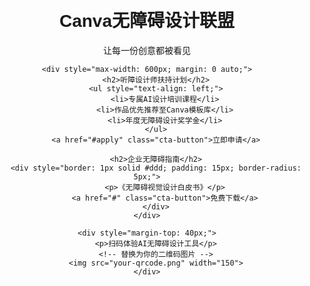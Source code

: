 <!DOCTYPE html>
<html>
<head>
    <title>Canva无障碍设计联盟</title>
    <style>
        body { font-family: Arial; text-align: center; padding: 20px; }
        .cta-button { 
            background: #00C4CC; color: white; 
            padding: 10px 20px; border-radius: 5px;
            text-decoration: none; display: inline-block;
            margin: 20px 0;
        }
    </style>
</head>
<body>
    <h1>Canva无障碍设计联盟</h1>
    <p>让每一份创意都被看见</p>
    
    <div style="max-width: 600px; margin: 0 auto;">
        <h2>听障设计师扶持计划</h2>
        <ul style="text-align: left;">
            <li>专属AI设计培训课程</li>
            <li>作品优先推荐至Canva模板库</li>
            <li>年度无障碍设计奖学金</li>
        </ul>
        <a href="#apply" class="cta-button">立即申请</a>
        
        <h2>企业无障碍指南</h2>
        <div style="border: 1px solid #ddd; padding: 15px; border-radius: 5px;">
            <p>《无障碍视觉设计白皮书》</p>
            <a href="#" class="cta-button">免费下载</a>
        </div>
    </div>
    
    <div style="margin-top: 40px;">
        <p>扫码体验AI无障碍设计工具</p>
        <!-- 替换为你的二维码图片 -->
        <img src="your-qrcode.png" width="150">
    </div>
</body>
</html>
